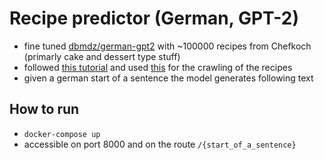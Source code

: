 # Recipe predictor (German, GPT-2)
- fine tuned [dbmdz/german-gpt2](https://huggingface.co/dbmdz/german-gpt2) with ~100000 recipes from Chefkoch (primarly cake and dessert type stuff)
- followed [this tutorial](https://towardsdatascience.com/fine-tune-a-non-english-gpt-2-model-with-huggingface-9acc2dc7635b) and used [this](https://github.com/adeveloper-wq/Chefkoch-API) for the crawling of the recipes
- given a german start of a sentence the model generates following text

## How to run
- `docker-compose up`
- accessible on port 8000 and on the route `/{start_of_a_sentence}`